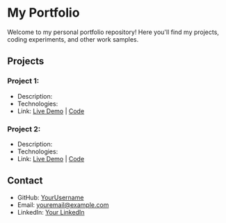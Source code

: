 # My Portfolio

Welcome to my personal portfolio repository! Here you'll find my projects, coding experiments, and other work samples.

## Projects

### Project 1: <Project Name>
- Description: <Short description>
- Technologies: <Tech stack>
- Link: [Live Demo](#) | [Code](projects/project1)

### Project 2: <Project Name>
- Description: <Short description>
- Technologies: <Tech stack>
- Link: [Live Demo](#) | [Code](projects/project2)

## Contact
- GitHub: [YourUsername](https://github.com/YourUsername)
- Email: youremail@example.com
- LinkedIn: [Your LinkedIn](https://linkedin.com/in/yourprofile)
